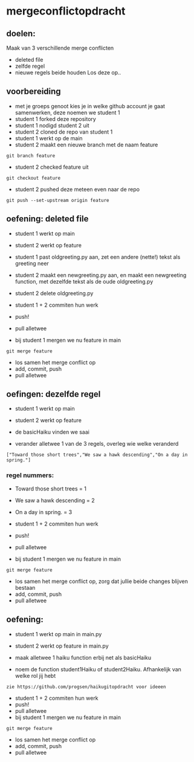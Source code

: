 # mergeconflictopdracht

## doelen:
Maak van 3 verschillende merge conflicten
- deleted file
- zelfde regel
- nieuwe regels beide houden
Los deze op..


## voorbereiding
- met je groeps genoot kies je in welke github account je gaat samenwerken, deze noemen we student 1
- student 1 forked deze repository
- student 1 nodigd student 2 uit
- student 2 cloned de repo van student 1
- student 1 werkt op de main
- student 2 maakt een nieuwe branch met de naam feature
```
git branch feature
```
- student 2 checked feature uit

```
git checkout feature
```
- student 2 pushed deze meteen even naar de repo
```
git push --set-upstream origin feature
```

## oefening: deleted file
- student 1 werkt op main
- student 2 werkt op feature

- student 1 past oldgreeting.py aan, zet een andere (nette!) tekst als greeting neer
- student 2 maakt een newgreeting.py aan, en maakt een newgreeting function, met dezelfde tekst als de oude oldgreeting.py
- student 2 delete oldgreeting.py

- student 1 + 2 commiten hun werk

- push!
- pull alletwee
- bij student 1 mergen we nu feature in main
```
git merge feature
```
- los samen het merge conflict op
- add, commit, push
- pull alletwee


## oefingen: dezelfde regel
- student 1 werkt op main
- student 2 werkt op feature

- de basicHaiku vinden we saai
- verander alletwee 1 van de 3 regels, overleg wie welke veranderd
```
["Toward those short trees","We saw a hawk descending","On a day in spring."]
```
### regel nummers:
- Toward those short trees = 1
- We saw a hawk descending = 2
- On a day in spring. = 3


- student 1 + 2 commiten hun werk
- push!
- pull alletwee
- bij student 1 mergen we nu feature in main
```
git merge feature
```
- los samen het merge conflict op, zorg dat jullie beide changes blijven bestaan
- add, commit, push
- pull alletwee




## oefening: 
- student 1 werkt op main in main.py
- student 2 werkt op feature in main.py

- maak alletwee 1 haiku function erbij net als basicHaiku
- noem de function student1Haiku of student2Haiku. Afhankelijk van welke rol jij hebt
```
zie https://github.com/progsen/haikugitopdracht voor ideeen
```

- student 1 + 2 commiten hun werk
- push!
- pull alletwee
- bij student 1 mergen we nu feature in main
```
git merge feature
```
- los samen het merge conflict op
- add, commit, push
- pull alletwee